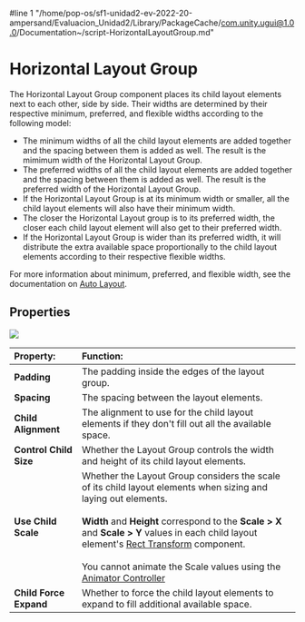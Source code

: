 #line 1 "/home/pop-os/sf1-unidad2-ev-2022-20-ampersand/Evaluacion_Unidad2/Library/PackageCache/com.unity.ugui@1.0.0/Documentation~/script-HorizontalLayoutGroup.md"
# Horizontal Layout Group

The Horizontal Layout Group component places its child layout elements next to each other, side by side. Their widths are determined by their respective minimum, preferred, and flexible widths according to the following model:

* The minimum widths of all the child layout elements are added together and the spacing between them is added as well. The result is the mimimum width of the Horizontal Layout Group.
* The preferred widths of all the child layout elements are added together and the spacing between them is added as well. The result is the preferred width of the Horizontal Layout Group.
* If the Horizontal Layout Group is at its minimum width or smaller, all the child layout elements will also have their minimum width.
* The closer the Horizontal Layout group is to its preferred width, the closer each child layout element will also get to their preferred width.
* If the Horizontal Layout Group is wider than its preferred width, it will distribute the extra available space proportionally to the child layout elements according to their respective flexible widths.

For more information about minimum, preferred, and flexible width, see the documentation on [Auto Layout](UIAutoLayout.md).

## Properties

![](images/UI_HorizontalLayoutGroupInspector.png)

|**Property:** |**Function:** |
|:---|:---|
|**Padding** |The padding inside the edges of the layout group. |
|**Spacing** |The spacing between the layout elements. |
|**Child Alignment** |The alignment to use for the child layout elements if they don't fill out all the available space. |
|**Control Child Size** |Whether the Layout Group controls the width and height of its child layout elements.|
|**Use Child Scale** |Whether the Layout Group considers the scale of its child layout elements when sizing and laying out elements. <br/><br/> **Width** and **Height**  correspond to the **Scale > X** and **Scale > Y** values in each child layout element's [Rect Transform](class-RectTransform.md) component. <br/><br/>You cannot animate the Scale values using the [Animator Controller](https://docs.unity3d.com/Manual/class-AnimatorController.html) |
|**Child Force Expand** |Whether to force the child layout elements to expand to fill additional available space. |
